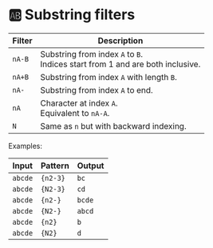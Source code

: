 # 🆎 Substring filters

| Filter | Description                                       |
| ------ | ------------------------------------------------- |
| `nA-B` | Substring from index `A` to `B`.<br/>Indices start from 1 and are both inclusive. |
| `nA+B` | Substring from index `A` with length `B`.         |
| `nA-`  | Substring from index `A` to end.                  |
| `nA`   | Character at index `A`.<br/>Equivalent to `nA-A`. |
| `N`    | Same as `n` but with backward indexing.           |

Examples:

| Input   | Pattern  | Output |
| ------- | -------- | ------ |
| `abcde` | `{n2-3}` | `bc`   |
| `abcde` | `{N2-3}` | `cd`   |
| `abcde` | `{n2-}`  | `bcde` |
| `abcde` | `{N2-}`  | `abcd` |
| `abcde` | `{n2}`   | `b`    |
| `abcde` | `{N2}`   | `d`    |
